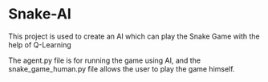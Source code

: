 # Snake-AI

This project is used to create an AI which can play the Snake Game with the help of Q-Learning

The agent.py file is for running the game using AI, and the snake_game_human.py file allows the user to play the game himself.
